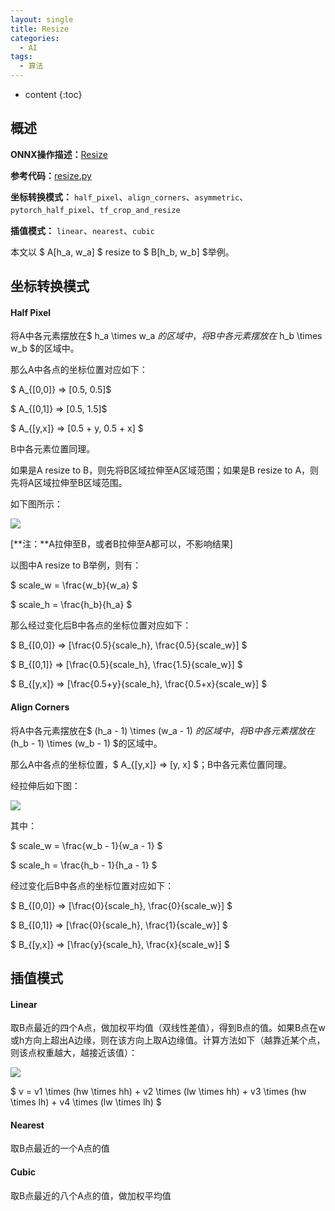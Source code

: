 ```yaml
---
layout: single
title: Resize
categories:
  - AI
tags:
  - 算法
---
```


* content
{:toc}
## 概述

**ONNX操作描述：**[Resize](https://github.com/onnx/onnx/blob/master/docs/Operators.md#Resize)

**参考代码：**[resize.py](https://github.com/onnx/onnx/blob/master/onnx/backend/test/case/node/resize.py)

**坐标转换模式：** `half_pixel`、`align_corners`、`asymmetric`、`pytorch_half_pixel`、`tf_crop_and_resize`

**插值模式：** `linear`、`nearest`、`cubic`

本文以 $ A[h_a, w_a] $  resize to  $ B[h_b, w_b] $举例。

<!--more-->

## 坐标转换模式

#### Half Pixel

将A中各元素摆放在$ h_a \times w_a $的区域中，将B中各元素摆放在$ h_b \times w_b $的区域中。

那么A中各点的坐标位置对应如下：

$ A_{[0,0]} => [0.5, 0.5]$

$ A_{[0,1]} => [0.5, 1.5]$

$ A_{[y,x]} => [0.5 + y, 0.5 + x] $

B中各元素位置同理。

如果是A resize to B，则先将B区域拉伸至A区域范围；如果是B resize to A，则先将A区域拉伸至B区域范围。

如下图所示：

![](https://harmonyhu.github.io/img/half_pixel.jpg)

[**注：**A拉伸至B，或者B拉伸至A都可以，不影响结果]

以图中A resize to B举例，则有：

$ scale_w = \frac{w_b}{w_a} $

$ scale_h = \frac{h_b}{h_a} $

那么经过变化后B中各点的坐标位置对应如下：

$ B_{[0,0]} => [\frac{0.5}{scale_h}, \frac{0.5}{scale_w}] $

$ B_{[0,1]} => [\frac{0.5}{scale_h}, \frac{1.5}{scale_w}] $

$ B_{[y,x]} => [\frac{0.5+y}{scale_h}, \frac{0.5+x}{scale_w}] $

#### Align Corners

将A中各元素摆放在$ (h_a - 1) \times (w_a - 1) $的区域中，将B中各元素摆放在$ (h_b - 1) \times (w_b - 1) $的区域中。

那么A中各点的坐标位置，$ A_{[y,x]} => [y, x] $；B中各元素位置同理。

经拉伸后如下图：

![](https://harmonyhu.github.io/img/align_corner.jpg)

其中：

$ scale_w = \frac{w_b - 1}{w_a - 1} $

$ scale_h = \frac{h_b - 1}{h_a - 1} $

经过变化后B中各点的坐标位置对应如下：

$ B_{[0,0]} => [\frac{0}{scale_h}, \frac{0}{scale_w}] $

$ B_{[0,1]} => [\frac{0}{scale_h}, \frac{1}{scale_w}] $

$ B_{[y,x]} => [\frac{y}{scale_h}, \frac{x}{scale_w}] $



## 插值模式

#### Linear

取B点最近的四个A点，做加权平均值（双线性差值），得到B点的值。如果B点在w或h方向上超出A边缘，则在该方向上取A边缘值。计算方法如下（越靠近某个点，则该点权重越大，越接近该值）：

![](https://harmonyhu.github.io/img/dcnv2_3.png)

$ v = v1 \times (hw \times hh) + v2 \times (lw \times hh) + v3 \times (hw \times lh) + v4 \times (lw \times lh) $

#### Nearest

取B点最近的一个A点的值

#### Cubic

取B点最近的八个A点的值，做加权平均值
